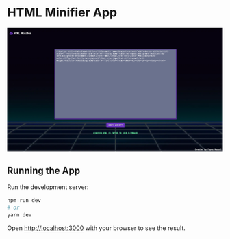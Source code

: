 # HTML Minifier App

![Screenshot](/screenshot.webp)

## Running the App

Run the development server:

```bash
npm run dev
# or
yarn dev
```

Open [http://localhost:3000](http://localhost:3000) with your browser to see the result.